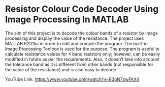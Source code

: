 # Resistor Colour Code Decoder Using Image Processing In MATLAB
The aim of this project is to decode the colour bands of a resistor by image processing and display the value of the resistance. 
The project uses MATLAB R2015a in order to edit and compile the program. The built-in Image Processing Toolbox is used for the purpose. 
The program is useful to calculate resistance values for 4 band resistors only; however, can be easily modified in future as per the requirements. 
Also, it doesn’t take into account the tolerance band as it is different from other bands (not responsible for the value of the resistance) and is also easy to decode.

YouTube Link: https://www.youtube.com/watch?v=B3bN7xwFAX4
